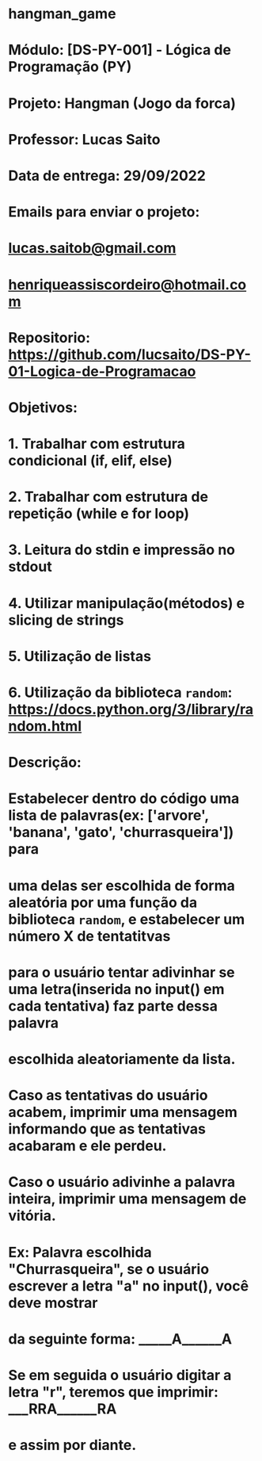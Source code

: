 # hangman_game
# Módulo: [DS-PY-001] - Lógica de Programação (PY)
# Projeto: Hangman (Jogo da forca)
# Professor: Lucas Saito
# Data de entrega: 29/09/2022
# Emails para enviar o projeto:
#	lucas.saitob@gmail.com
#	henriqueassiscordeiro@hotmail.com
#
# Repositorio: https://github.com/lucsaito/DS-PY-01-Logica-de-Programacao
#
# Objetivos:
#	1. Trabalhar com estrutura condicional (if, elif, else)
#	2. Trabalhar com estrutura de repetição (while e for loop)
#	3. Leitura do stdin e impressão no stdout
#	4. Utilizar manipulação(métodos) e slicing de strings
#	5. Utilização de listas
#	6. Utilização da biblioteca `random`: https://docs.python.org/3/library/random.html
#
# Descrição:
#	Estabelecer dentro do código uma lista de palavras(ex: ['arvore', 'banana', 'gato', 'churrasqueira']) para
#	uma delas ser escolhida de forma aleatória por uma função da biblioteca `random`, e estabelecer um número X de tentatitvas
#	para o usuário tentar adivinhar se uma letra(inserida no input() em cada tentativa) faz parte dessa palavra
#	escolhida aleatoriamente da lista.
#	Caso as tentativas do usuário acabem, imprimir uma mensagem informando que as tentativas acabaram e ele perdeu.
#	Caso o usuário adivinhe a palavra inteira, imprimir uma mensagem de vitória.
#
#
#	Ex: Palavra escolhida "Churrasqueira", se o usuário escrever a letra "a" no input(), você deve mostrar
#	da seguinte forma:      _____A______A
#	Se em seguida o usuário digitar a letra "r", teremos que imprimir:	___RRA______RA
#	e assim por diante.
#
